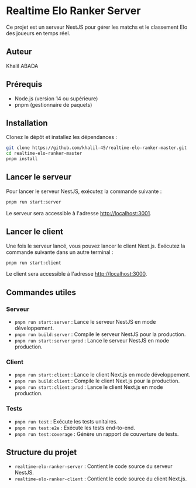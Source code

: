 # Realtime Elo Ranker Server

Ce projet est un serveur NestJS pour gérer les matchs et le classement Elo des joueurs en temps réel.

## Auteur
Khalil ABADA

## Prérequis

- Node.js (version 14 ou supérieure)
- pnpm (gestionnaire de paquets)

## Installation

Clonez le dépôt et installez les dépendances :

```bash
git clone https://github.com/khalil-45/realtime-elo-ranker-master.git
cd realtime-elo-ranker-master
pnpm install
```

## Lancer le serveur

Pour lancer le serveur NestJS, exécutez la commande suivante :

```bash
pnpm run start:server
```

Le serveur sera accessible à l'adresse [http://localhost:3001](http://localhost:3001).

## Lancer le client

Une fois le serveur lancé, vous pouvez lancer le client Next.js. Exécutez la commande suivante dans un autre terminal :

```bash
pnpm run start:client
```

Le client sera accessible à l'adresse [http://localhost:3000](http://localhost:3000).

## Commandes utiles

### Serveur

- `pnpm run start:server` : Lance le serveur NestJS en mode développement.
- `pnpm run build:server` : Compile le serveur NestJS pour la production.
- `pnpm run start:server:prod` : Lance le serveur NestJS en mode production.

### Client

- `pnpm run start:client` : Lance le client Next.js en mode développement.
- `pnpm run build:client` : Compile le client Next.js pour la production.
- `pnpm run start:client:prod` : Lance le client Next.js en mode production.

### Tests

- `pnpm run test` : Exécute les tests unitaires.
- `pnpm run test:e2e` : Exécute les tests end-to-end.
- `pnpm run test:coverage` : Génère un rapport de couverture de tests.

## Structure du projet

- `realtime-elo-ranker-server` : Contient le code source du serveur NestJS.
- `realtime-elo-ranker-client` : Contient le code source du client Next.js.

